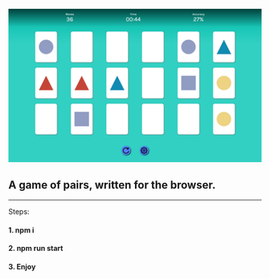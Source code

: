 ![Alt text](scrn.png)

## A game of pairs, written for the browser. 

***

Steps: 

#### 1. npm i 

#### 2. npm run start 

#### 3. Enjoy
